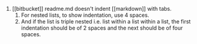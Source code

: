 1. [[bitbucket]] readme.md doesn't indent [[markdown]] with tabs. 
	1. For nested lists, to show indentation, use 4 spaces. 
	2. And if the list is triple nested i.e. list within a list within a list, the first indentation should be of 2 spaces and the next should be of four spaces.